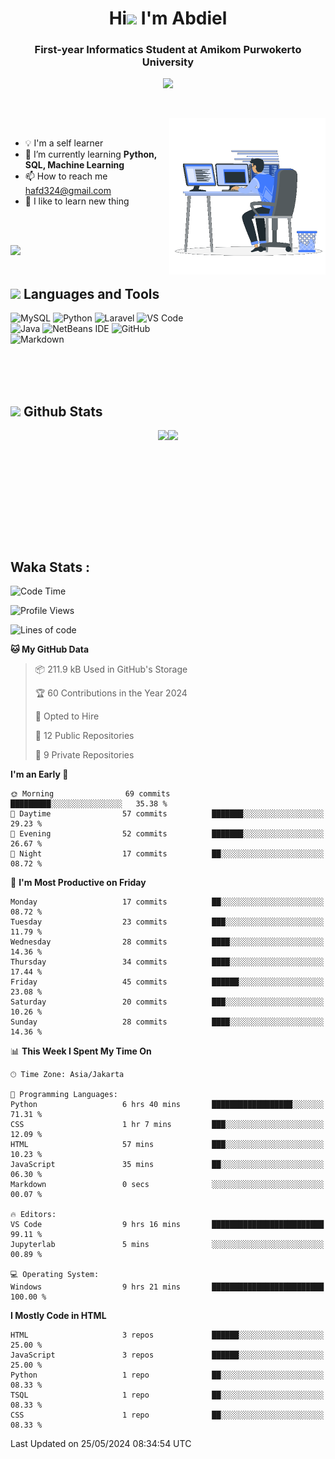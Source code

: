 
<h1 align="center"><b>Hi<img src="https://media.giphy.com/media/hvRJCLFzcasrR4ia7z/giphy.gif" width="35"> I'm Abdiel </b></h1>

<h3 align="center"> First-year Informatics Student at Amikom Purwokerto University </h3>

<div align='center'>
	
![](https://komarev.com/ghpvc/?username=dlzcods&style=for-the-badge)
	
</div>
<br>

<picture> <img align="right" src="https://github.com/0xAbdulKhalid/0xAbdulKhalid/raw/main/assets/mdImages/Right_Side.gif" width = 250px></picture>

<br>

- 💡 I'm a self learner
- 🌱 I’m currently learning **Python, SQL, Machine Learning**
- 📫 How to reach me [hafd324@gmail.com](mailto:hafd324d@gmail.com)
- 📃 I like to learn new thing

<br><br>

<img src="https://user-images.githubusercontent.com/73097560/115834477-dbab4500-a447-11eb-908a-139a6edaec5c.gif"><br><br>

## <img src="https://media2.giphy.com/media/QssGEmpkyEOhBCb7e1/giphy.gif?cid=ecf05e47a0n3gi1bfqntqmob8g9aid1oyj2wr3ds3mg700bl&rid=giphy.gif" width ="25"><b> Languages and Tools</b>

![MySQL](https://img.shields.io/badge/MySQL-FFFFFF?style=for-the-badge&logo=mysql&logoColor=blue)
![Python](https://img.shields.io/badge/Python%20-FFFFFF.svg?style=for-the-badge&logo=python&logoColor=blue)
![Laravel](https://img.shields.io/badge/laravel-FFFFFF.svg?style=for-the-badge&logo=laravel&logoColor=blue)
![VS Code](https://img.shields.io/badge/VS%20Code-FFFFFF.svg?style=for-the-badge&logo=visual-studio-code&logoColor=blue)
<br>
![Java](https://img.shields.io/badge/Java-FFFFFF?style=for-the-badge&logo=openjdk&logoColor=blue)
![NetBeans IDE](https://img.shields.io/badge/NetBeans%20IDE-FFFFFF.svg?style=for-the-badge&logo=apache-netbeans-ide&logoColor=blue)
![GitHub](https://img.shields.io/badge/github-FFFFFF.svg?style=for-the-badge&logo=github&logoColor=blue)
<br>
![Markdown](https://img.shields.io/badge/markdown-FFFFFF.svg?style=for-the-badge&logo=markdown&logoColor=blue)

<br>
<br>
<br>


## <img src="https://media.giphy.com/media/iY8CRBdQXODJSCERIr/giphy.gif" width="35"><b> Github Stats </b>

<div  style="display: flex; flex-wrap: wrap; justify-content: center;">
   <img height="160em" src="https://github-readme-stats.vercel.app/api?username=dlzcods&show_icons=true&theme=default" />
   <img height="160em" src="https://github-readme-stats.vercel.app/api/top-langs/?username=dlzcods&layout=compact" />
</div>



<br>

## Waka Stats :

<!--START_SECTION:waka-->
![Code Time](http://img.shields.io/badge/Code%20Time-138%20hrs%2052%20mins-blue)

![Profile Views](http://img.shields.io/badge/Profile%20Views-5-blue)

![Lines of code](https://img.shields.io/badge/From%20Hello%20World%20I%27ve%20Written-736.3%20thousand%20lines%20of%20code-blue)

**🐱 My GitHub Data** 

> 📦 211.9 kB Used in GitHub's Storage 
 > 
> 🏆 60 Contributions in the Year 2024
 > 
> 💼 Opted to Hire
 > 
> 📜 12 Public Repositories 
 > 
> 🔑 9 Private Repositories 
 > 
**I'm an Early 🐤** 

```text
🌞 Morning                69 commits          █████████░░░░░░░░░░░░░░░░   35.38 % 
🌆 Daytime                57 commits          ███████░░░░░░░░░░░░░░░░░░   29.23 % 
🌃 Evening                52 commits          ███████░░░░░░░░░░░░░░░░░░   26.67 % 
🌙 Night                  17 commits          ██░░░░░░░░░░░░░░░░░░░░░░░   08.72 % 
```
📅 **I'm Most Productive on Friday** 

```text
Monday                   17 commits          ██░░░░░░░░░░░░░░░░░░░░░░░   08.72 % 
Tuesday                  23 commits          ███░░░░░░░░░░░░░░░░░░░░░░   11.79 % 
Wednesday                28 commits          ████░░░░░░░░░░░░░░░░░░░░░   14.36 % 
Thursday                 34 commits          ████░░░░░░░░░░░░░░░░░░░░░   17.44 % 
Friday                   45 commits          ██████░░░░░░░░░░░░░░░░░░░   23.08 % 
Saturday                 20 commits          ███░░░░░░░░░░░░░░░░░░░░░░   10.26 % 
Sunday                   28 commits          ████░░░░░░░░░░░░░░░░░░░░░   14.36 % 
```


📊 **This Week I Spent My Time On** 

```text
🕑︎ Time Zone: Asia/Jakarta

💬 Programming Languages: 
Python                   6 hrs 40 mins       ██████████████████░░░░░░░   71.31 % 
CSS                      1 hr 7 mins         ███░░░░░░░░░░░░░░░░░░░░░░   12.09 % 
HTML                     57 mins             ███░░░░░░░░░░░░░░░░░░░░░░   10.23 % 
JavaScript               35 mins             ██░░░░░░░░░░░░░░░░░░░░░░░   06.30 % 
Markdown                 0 secs              ░░░░░░░░░░░░░░░░░░░░░░░░░   00.07 % 

🔥 Editors: 
VS Code                  9 hrs 16 mins       █████████████████████████   99.11 % 
Jupyterlab               5 mins              ░░░░░░░░░░░░░░░░░░░░░░░░░   00.89 % 

💻 Operating System: 
Windows                  9 hrs 21 mins       █████████████████████████   100.00 % 
```

**I Mostly Code in HTML** 

```text
HTML                     3 repos             ██████░░░░░░░░░░░░░░░░░░░   25.00 % 
JavaScript               3 repos             ██████░░░░░░░░░░░░░░░░░░░   25.00 % 
Python                   1 repo              ██░░░░░░░░░░░░░░░░░░░░░░░   08.33 % 
TSQL                     1 repo              ██░░░░░░░░░░░░░░░░░░░░░░░   08.33 % 
CSS                      1 repo              ██░░░░░░░░░░░░░░░░░░░░░░░   08.33 % 
```




 Last Updated on 25/05/2024 08:34:54 UTC
<!--END_SECTION:waka-->

<br>
<br>
